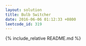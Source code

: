 ```yaml
---
layout: solution
title: Bulb Switcher
date: 2016-06-06 01:12:33 +0800
leetcode_id: 319
---
```

{% include_relative README.md %}
